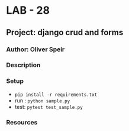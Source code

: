 # LAB - 28

## Project: django crud and forms

### Author: Oliver Speir

### Description

### Setup

- `pip install -r requirements.txt`
- run : `python sample.py`
- test: `pytest test_sample.py`

### Resources
